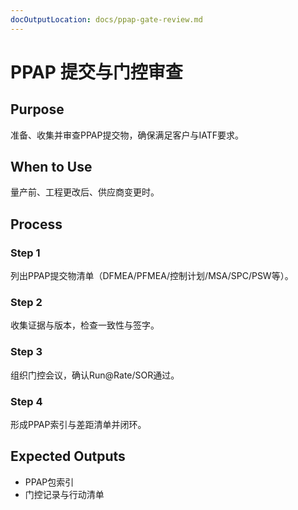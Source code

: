 ```yaml
---
docOutputLocation: docs/ppap-gate-review.md
---
```


# PPAP 提交与门控审查

## Purpose

准备、收集并审查PPAP提交物，确保满足客户与IATF要求。

## When to Use

量产前、工程更改后、供应商变更时。

## Process

### Step 1

列出PPAP提交物清单（DFMEA/PFMEA/控制计划/MSA/SPC/PSW等）。

### Step 2

收集证据与版本，检查一致性与签字。

### Step 3

组织门控会议，确认Run@Rate/SOR通过。

### Step 4

形成PPAP索引与差距清单并闭环。

## Expected Outputs

- PPAP包索引
- 门控记录与行动清单
